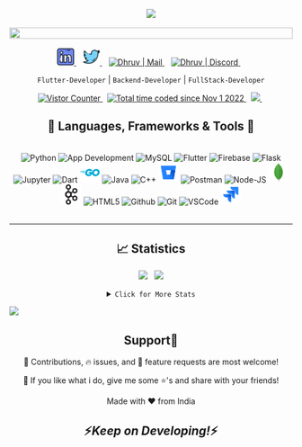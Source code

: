 <!-- <img  align="right" src="https://media.giphy.com/media/xUOwGiewfQAm3tcIA8/giphy.gif" width="150"/>
 -->
<p align="center"> 
  <img width="60%" src="https://readme-typing-svg.herokuapp.com?font=Orbitron&size=25&color=BF91F3&background=1A1B27&center=true&vCenter=true&duration=3000&pause=300&lines=<Hello,+There!+👋>;<This+is+Dhruv+Karia!>;<Good+to+see+you!>">
</p>

<img src="https://i.imgur.com/dBaSKWF.gif" height="20" width="100%">

<p align='center'>
  <a href="https://www.linkedin.com/in/dhruvkaria12/">
    <img height="30" src="https://raw.githubusercontent.com/8bithemant/8bithemant/master/linkedin.png?raw=true" alt="Dhruv | LinkedIN">
  </a>&nbsp;&nbsp;
  <a href="https://twitter.com/dkaria1207">
    <img height="30" src="https://raw.githubusercontent.com/8bithemant/8bithemant/master/twitter.png?raw=true" alt="Dhruv | Twitter">
  </a>&nbsp;&nbsp;
  <a href="mailto:dkaria1207@gmail.com">
    <img height="32" src="https://user-images.githubusercontent.com/29790345/184528214-8f168ffd-5a4c-4d30-8d6b-917568924fbb.png?raw=true" alt="Dhruv | Mail">
  </a>&nbsp;&nbsp;
  <a href="https://discord.gg/dhruvkaria">
    <img height="33" src="https://user-images.githubusercontent.com/29790345/184599637-8ba21112-adc2-400a-8931-b071b74fb2a7.png?raw=true" alt="Dhruv | Discord" >
  </a>&nbsp;&nbsp;
  
  <!-- <a href="https://jhenilparihar.github.io/resume-website/">
    <img src="https://profile-counter.glitch.me/jhenilparihar/count.svg" height=32 />
  </a>  
  <a href="https://bit.ly/arup-resume">
    <img height="33" src="https://user-images.githubusercontent.com/29790345/184600207-42a1a54e-9faa-40c8-b18e-f8230d0c6d7c.png?raw=true">
  </a>&nbsp;&nbsp; -->
</p>

<div align="center">

`Flutter-Developer`  | `Backend-Developer`  | `FullStack-Developer` 

  <p>
<!--     <a href="https://github.com/ITDhruv/ITDhruv/actions/workflows/snake-grid-animation.yml">
      <img src="https://github.com/0xStryK3R/0xStryK3R/actions/workflows/snake-grid-animation.yml/badge.svg">
    </a>
    &nbsp; -->
    <a href="https://komarev.com/ghpvc/?username=ITDhruv&label=Profile%20views&color=ce9927&style=flat">
      <img src="https://komarev.com/ghpvc/?username=ITDhruv&label=Profile%20views&color=ce9927&style=flat" alt="Vistor Counter" />
    </a>
    &nbsp;
    <a href="https://wakatime.com/@59ac8832-75f2-43ed-89d9-66c301e1283c">
      <img src="https://wakatime.com/badge/user/59ac8832-75f2-43ed-89d9-66c301e1283c.svg" alt="Total time coded since Nov 1 2022" />
    </a>
    &nbsp; 
    <a href="https://github.com/ITDhruv/ITDhruv/commitsR">
      <img src="https://img.shields.io/github/last-commit/ITDhruv/ITDhruv/main?label=Last%20updated&style=flat" />
    </a>
    &nbsp;
</div>

<h2 align="center">🔨 Languages, Frameworks & Tools 🔨</h2>
<br>
<div align="center">
    <img alt="Python" height ="36px" src="https://cdn.jsdelivr.net/gh/devicons/devicon/icons/python/python-original.svg" />
    <img alt="App Development" height ="36px" src="https://cdn.jsdelivr.net/gh/devicons/devicon/icons/android/android-original.svg" /> 
    <img alt="MySQL" height ="36px" src="https://cdn.jsdelivr.net/gh/devicons/devicon/icons/mysql/mysql-original.svg" /> 
    <img alt="Flutter" height ="36px" src="https://cdn.jsdelivr.net/gh/devicons/devicon/icons/flutter/flutter-original.svg" /> 
    <img alt="Firebase" height ="36px" src="https://cdn.jsdelivr.net/gh/devicons/devicon/icons/firebase/firebase-original.svg" />
    <img alt="Flask" height ="36px" src="https://cdn.jsdelivr.net/gh/devicons/devicon/icons/flask/flask-original.svg" /> 
    <img alt="Jupyter" height ="36px" src="https://cdn.jsdelivr.net/gh/devicons/devicon/icons/jupyter/jupyter-original.svg" />  
    <img alt="Dart" height ="36px" src="https://cdn.jsdelivr.net/gh/devicons/devicon/icons/dart/dart-original.svg" />
    <img alt="Go" height ="36px" src="https://github.com/devicons/devicon/blob/v2.16.0/icons/go/go-original-wordmark.svg" />
<!--     <img alt="JSON" height ="36px" src="https://cdn.jsdelivr.net/gh/devicons/devicon/icons/json/json-plain.svg" /> -->
    <img alt="Java" height ="36px" src="https://cdn.jsdelivr.net/gh/devicons/devicon/icons/java/java-original.svg" />
    <img alt="C++" height ="36px" src="https://cdn.jsdelivr.net/gh/devicons/devicon/icons/cplusplus/cplusplus-original.svg" />
    <img alt="BitBucket" height ="36px" src="https://github.com/devicons/devicon/blob/v2.16.0/icons/bitbucket/bitbucket-original.svg" />
    <img alt="Postman" height ="36px" src="https://cdn.jsdelivr.net/gh/devicons/devicon/icons/postman/postman-original.svg" />
    <img alt="Node-JS" height ="36px" src="https://cdn.jsdelivr.net/gh/devicons/devicon/icons/nodejs/nodejs-original.svg" />
    <img alt="MongoDB" height ="36px" src="https://github.com/devicons/devicon/blob/v2.16.0/icons/mongodb/mongodb-original.svg" />
    <img alt="Kafka" height ="36px" src="https://github.com/devicons/devicon/blob/v2.16.0/icons/apachekafka/apachekafka-original.svg" />
    <img alt="HTML5" height ="36px" src="https://cdn.jsdelivr.net/gh/devicons/devicon/icons/html5/html5-original.svg" />
<!--     <img alt="CSS" height ="36px" src="https://cdn.jsdelivr.net/gh/devicons/devicon/icons/css3/css3-original.svg" /> -->
    <img alt="Github" height ="36px" src="https://cdn.jsdelivr.net/gh/devicons/devicon/icons/github/github-original.svg" />
    <img alt="Git" height ="36px" src="https://cdn.jsdelivr.net/gh/devicons/devicon/icons/git/git-original.svg" />
    <img alt="VSCode" height ="36px" src="https://cdn.jsdelivr.net/gh/devicons/devicon/icons/vscode/vscode-original.svg" />
    <img alt="Jira" height ="36px" src="https://github.com/devicons/devicon/blob/v2.16.0/icons/jira/jira-original.svg" />
    
</div>
<br>

<!--
<span>&nbsp &nbsp &nbsp &nbsp &nbsp &nbsp  <a href="https://jhenilparihar.github.io/resume-website/"> <img src="https://dabuttonfactory.com/button.png?t=Check+Out+My+Website&f=Open+Sans-Bold&ts=18&tc=c9d1d9&hp=70&vp=12&c=10&bgt=unicolored&bgc=21262d&bs=1&bc=666" /></a></span>
<a href="https://jhenilparihar.github.io/resume-website/">Check Out My Website</a>
-->

<!--
Hi, i'm Jhenil Parihar, a passionate self-taught Junior Python developer and Web developer from india. my passion for software lies with dreaming up ideas and making them come true with elegant interfaces. I take great care in the experience, architecture, and code quality of the things I build.

<a href="#">
<img align="right" alt="GIF" src="https://cdn.dribbble.com/users/2131993/screenshots/4948736/thoughtworks-gif_dribbble.gif" width="370" height="270" />
</a>

I am also an open-source enthusiast and maintainer. I learned a lot from the open-source community and i love how collaboration and knowledge sharing happened through open-source.

<ul>
<li> 🌱 I’m currently learning Everthing 😜 </li>
<li> 💼 any freelance work? do reach, <a href="mailto:jhenilparihar@gmail.com">email</a></li>
<li> 💬 Ask me about anything, i am happy to help; </li>
<li> ⚡ Fun : Why developer use dark mode? Because light attracts bugs 😆</li>
</ul>
-->

<!--
<h4>Languages and Tools:</h4>

<code><img height="30" src="https://raw.githubusercontent.com/github/explore/80688e429a7d4ef2fca1e82350fe8e3517d3494d/topics/python/python.png"></code>
<code><img height="30" src="https://user-images.githubusercontent.com/83356501/129471430-84dafc4c-081c-4c6b-b71c-10c1eec7b8e0.png"></code>
<code><img height="30" src="https://user-images.githubusercontent.com/83356501/129471467-28ae9844-0ad9-40ca-a4fc-8adbc0799686.png"></code>
<code><img height="30" src="https://raw.githubusercontent.com/github/explore/80688e429a7d4ef2fca1e82350fe8e3517d3494d/topics/javascript/javascript.png"></code>
<code><img height="30" src="https://user-images.githubusercontent.com/83356501/134815830-9cfaa88d-240c-4617-a266-6e50a7792a97.png"></code>
<code><img height="30" src="https://user-images.githubusercontent.com/83356501/129472515-1dff23a2-06ba-40c9-a0fa-3e08d42a8f09.png"></code>
<code><img height="30" src="https://user-images.githubusercontent.com/83356501/129472755-f48047f1-7d3f-40a2-9db8-0472bd8d4ec5.png"></code>
<code><img height="30" src="https://user-images.githubusercontent.com/83356501/129473343-d1e34adb-a530-4e88-9076-e6c8ca9d5fae.png"></code>
<code><img height="30" src="https://user-images.githubusercontent.com/83356501/134815738-ebaca0c6-29f3-481f-910a-0dd7dcaf27a3.png"></code>

-->

<!--
If you like what i do, maybe consider buying me a coffee <br> 🥺👉👈
<br><br>
<a href="https://www.buymeacoffee.com/jhenilparihar" target="_blank"><img src="https://cdn.buymeacoffee.com/buttons/v2/default-red.png" alt="Buy Me A Coffee" width="150" ></a>
<br>
-->

<hr>

<h2 align="center"> 📈 Statistics </h2>
<p align="center">
  <img width="40%" src="https://github-readme-stats.vercel.app/api?username=ITDhruv&show_icons=true&theme=tokyonight" />
  &nbsp;
  <img width="40%" src="https://github-readme-streak-stats.herokuapp.com/?user=ITDhruv&theme=tokyonight" />
</p>

<details align="center">
    <summary> <code>Click for More Stats</code> </summary>
    <br>
    <img width="40%" src="https://github-readme-stats.vercel.app/api/top-langs/?username=ITDhruv&layout=compact&theme=tokyonight" />
    &nbsp;
    <img width="55%" src="https://activity-graph.herokuapp.com/graph?username=ITDhruv&custom_title=Contributions&theme=react-dark&bg_color=20232a&radius=6" />
</details>

<img src="https://www.animatedimages.org/data/media/562/animated-line-image-0184.gif" width="1920" height=""></img>


<p align="center">
<!-- <img src="https://i.imgur.com/x1KbuCq.gif" width="50%"> -->
</p>


<h2 align="center"> Support🤝</h2>

<div align="center">
 <p>🎀 Contributions, 🔥 issues, and 🥮 feature requests are most welcome!</p>
 <p>💙 If you like what i do, give me some ⭐'s and share with your friends!</p>
 <p>Made with ❤️ from India</p>   
</div>

<h2 align='center'>⚡️<i>Keep on Developing!</i>⚡️</h2>

<p align="center">
<img src="https://raw.githubusercontent.com/trinib/trinib/main/.images/footer.svg" alt="" />
</p>
